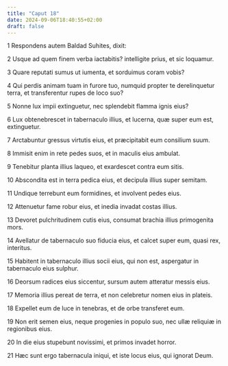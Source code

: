 ```yaml
---
title: "Caput 18"
date: 2024-09-06T18:40:55+02:00
draft: false
---
```




1 Respondens autem Baldad Suhites, dixit:

2 Usque ad quem finem verba iactabitis? intelligite prius, et sic loquamur.

3 Quare reputati sumus ut iumenta, et sorduimus coram vobis?

4 Qui perdis animam tuam in furore tuo, numquid propter te derelinquetur terra, et transferentur rupes de loco suo?

5 Nonne lux impii extinguetur, nec splendebit flamma ignis eius?

6 Lux obtenebrescet in tabernaculo illius, et lucerna, quæ super eum est, extinguetur.

7 Arctabuntur gressus virtutis eius, et præcipitabit eum consilium suum.

8 Immisit enim in rete pedes suos, et in maculis eius ambulat.

9 Tenebitur planta illius laqueo, et exardescet contra eum sitis.

10 Abscondita est in terra pedica eius, et decipula illius super semitam.

11 Undique terrebunt eum formidines, et involvent pedes eius.

12 Attenuetur fame robur eius, et inedia invadat costas illius.

13 Devoret pulchritudinem cutis eius, consumat brachia illius primogenita mors.

14 Avellatur de tabernaculo suo fiducia eius, et calcet super eum, quasi rex, interitus.

15 Habitent in tabernaculo illius socii eius, qui non est, aspergatur in tabernaculo eius sulphur.

16 Deorsum radices eius siccentur, sursum autem atteratur messis eius.

17 Memoria illius pereat de terra, et non celebretur nomen eius in plateis.

18 Expellet eum de luce in tenebras, et de orbe transferet eum.

19 Non erit semen eius, neque progenies in populo suo, nec ullæ reliquiæ in regionibus eius.

20 In die eius stupebunt novissimi, et primos invadet horror.

21 Hæc sunt ergo tabernacula iniqui, et iste locus eius, qui ignorat Deum.

